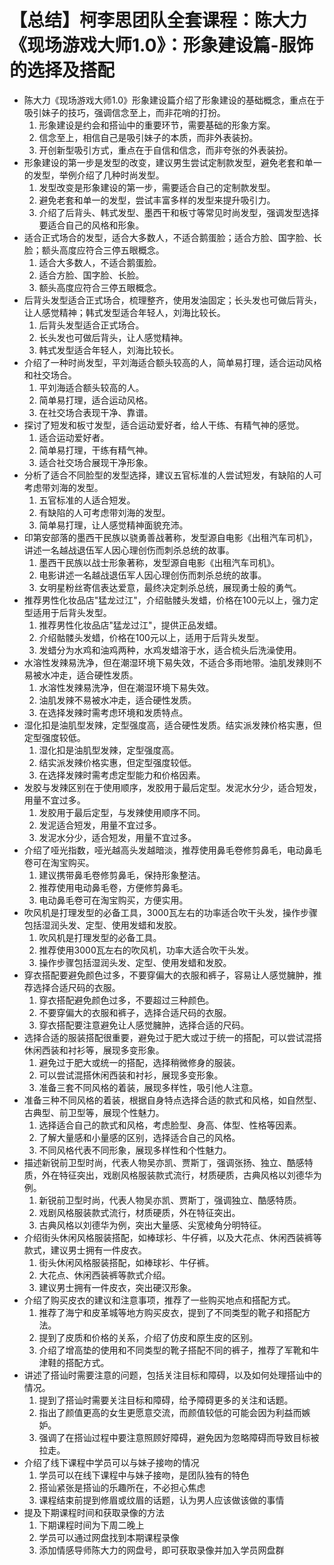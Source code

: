 # 【总结】柯李思团队全套课程：陈大力《现场游戏大师1.0》：形象建设篇-服饰的选择及搭配

-   陈大力《现场游戏大师1.0》形象建设篇介绍了形象建设的基础概念，重点在于吸引妹子的技巧，强调信念至上，而非花哨的打扮。
    1.  形象建设是约会和搭讪中的重要环节，需要基础的形象方案。
    2.  信念至上，相信自己是吸引妹子的本质，而非外表装扮。
    3.  开创新型吸引方式，重点在于自信和信念，而非夸张的外表装扮。
-   形象建设的第一步是发型的改变，建议男生尝试定制款发型，避免老套和单一的发型，举例介绍了几种时尚发型。
    1.  发型改变是形象建设的第一步，需要适合自己的定制款发型。
    2.  避免老套和单一的发型，尝试丰富多样的发型来提升吸引力。
    3.  介绍了后背头、韩式发型、墨西干和板寸等常见时尚发型，强调发型选择要适合自己的风格和形象。
-   适合正式场合的发型，适合大多数人，不适合鹅蛋脸；适合方脸、国字脸、长脸；额头高度应符合三停五眼概念。
    1.  适合大多数人，不适合鹅蛋脸。
    2.  适合方脸、国字脸、长脸。
    3.  额头高度应符合三停五眼概念。
-   后背头发型适合正式场合，梳理整齐，使用发油固定；长头发也可做后背头，让人感觉精神；韩式发型适合年轻人，刘海比较长。
    1.  后背头发型适合正式场合。
    2.  长头发也可做后背头，让人感觉精神。
    3.  韩式发型适合年轻人，刘海比较长。
-   介绍了一种时尚发型，平刘海适合额头较高的人，简单易打理，适合运动风格和社交场合。
    1.  平刘海适合额头较高的人。
    2.  简单易打理，适合运动风格。
    3.  在社交场合表现干净、靠谱。
-   探讨了短发和板寸发型，适合运动爱好者，给人干练、有精气神的感觉。
    1.  适合运动爱好者。
    2.  简单易打理，干练有精气神。
    3.  适合社交场合展现干净形象。
-   分析了适合不同脸型的发型选择，建议五官标准的人尝试短发，有缺陷的人可考虑带刘海的发型。
    1.  五官标准的人适合短发。
    2.  有缺陷的人可考虑带刘海的发型。
    3.  简单易打理，让人感觉精神面貌充沛。
-   印第安部落的墨西干民族以骁勇善战著称，发型源自电影《出租汽车司机》，讲述一名越战退伍军人因心理创伤而刺杀总统的故事。
    1.  墨西干民族以战士形象著称，发型源自电影《出租汽车司机》。
    2.  电影讲述一名越战退伍军人因心理创伤而刺杀总统的故事。
    3.  女明星粉丝寄信表达爱意，最终决定刺杀总统，展现勇士般的勇气。
-   推荐男性化妆品店"猛龙过江"，介绍骷髅头发蜡，价格在100元以上，强力定型适用于后背头发型。
    1.  推荐男性化妆品店"猛龙过江"，提供正品发蜡。
    2.  介绍骷髅头发蜡，价格在100元以上，适用于后背头发型。
    3.  发蜡分为水鸡和油鸡两种，水鸡发蜡溶于水，适合梳头后洗澡使用。
-   水溶性发辣易洗净，但在潮湿环境下易失效，不适合多雨地带。油肌发辣则不易被水冲走，适合硬性发质。
    1.  水溶性发辣易洗净，但在潮湿环境下易失效。
    2.  油肌发辣不易被水冲走，适合硬性发质。
    3.  在选择发辣时需考虑环境和发质特点。
-   湿化扣是油肌型发辣，定型强度高，适合硬性发质。结实派发辣价格实惠，但定型强度较低。
    1.  湿化扣是油肌型发辣，定型强度高。
    2.  结实派发辣价格实惠，但定型强度较低。
    3.  在选择发辣时需考虑定型能力和价格因素。
-   发胶与发辣区别在于使用顺序，发胶用于最后定型。发泥水分少，适合短发，用量不宜过多。
    1.  发胶用于最后定型，与发辣使用顺序不同。
    2.  发泥适合短发，用量不宜过多。
    3.  发泥水分少，适合短发，用量不宜过多。
-   介绍了哑光指数，哑光越高头发越暗淡，推荐使用鼻毛卷修剪鼻毛，电动鼻毛卷可在淘宝购买。
    1.  建议携带鼻毛卷修剪鼻毛，保持形象整洁。
    2.  推荐使用电动鼻毛卷，方便修剪鼻毛。
    3.  电动鼻毛卷可在淘宝购买，方便实用。
-   吹风机是打理发型的必备工具，3000瓦左右的功率适合吹干头发，操作步骤包括湿润头发、定型、使用发蜡和发胶。
    1.  吹风机是打理发型的必备工具。
    2.  推荐使用3000瓦左右的吹风机，功率大适合吹干头发。
    3.  操作步骤包括湿润头发、定型、使用发蜡和发胶。
-   穿衣搭配要避免颜色过多，不要穿偏大的衣服和裤子，容易让人感觉臃肿，推荐选择合适尺码的衣服。
    1.  穿衣搭配避免颜色过多，不要超过三种颜色。
    2.  不要穿偏大的衣服和裤子，选择合适尺码的衣服。
    3.  穿衣搭配要注意避免让人感觉臃肿，选择合适的尺码。
-   选择合适的服装搭配很重要，避免过于肥大或过于统一的搭配，可以尝试混搭休闲西装和衬衫等，展现多变形象。
    1.  避免过于肥大或统一的搭配，选择稍微修身的服装。
    2.  可以尝试混搭休闲西装和衬衫，展现多变形象。
    3.  准备三套不同风格的着装，展现多样性，吸引他人注意。
-   准备三种不同风格的着装，根据自身特点选择合适的款式和风格，如自然型、古典型、前卫型等，展现个性魅力。
    1.  选择适合自己的款式和风格，考虑脸型、身高、体型、性格等因素。
    2.  了解大量感和小量感的区别，选择适合自己的风格。
    3.  不同风格代表不同形象，展现多样性和个性魅力。
-   描述新锐前卫型时尚，代表人物吴亦凯、贾斯丁，强调张扬、独立、酷感特质，外在特征突出，戏剧风格服装款式流行，材质硬质，古典风格以刘德华为例。
    1.  新锐前卫型时尚，代表人物吴亦凯、贾斯丁，强调独立、酷感特质。
    2.  戏剧风格服装款式流行，材质硬质，外在特征突出。
    3.  古典风格以刘德华为例，突出大量感、尖宽棱角分明特征。
-   介绍街头休闲风格服装搭配，如棒球衫、牛仔裤，以及大花点、休闲西装裤等款式，建议男士拥有一件皮衣。
    1.  街头休闲风格服装搭配，如棒球衫、牛仔裤。
    2.  大花点、休闲西装裤等款式介绍。
    3.  建议男士拥有一件皮衣，突出硬汉形象。
-   介绍了购买皮衣的建议和注意事项，推荐了一些购买地点和搭配方式。
    1.  推荐了海宁和皮革城等地方购买皮衣，提到了不同类型的靴子和搭配方法。
    2.  提到了皮质和价格的关系，介绍了仿皮和原生皮的区别。
    3.  介绍了增高垫的使用和不同类型的靴子搭配不同的裤子，推荐了军靴和牛津鞋的搭配方式。
-   讲述了搭讪时需要注意的问题，包括关注目标和障碍，以及如何处理搭讪中的情况。
    1.  提到了搭讪时需要关注目标和障碍，给予障碍更多的关注和话题。
    2.  指出了颜值更高的女生更愿意交流，而颜值较低的可能会因为利益而嫉妒。
    3.  强调了在搭讪过程中要注意照顾好障碍，避免因为忽略障碍而导致目标被拉走。
-   介绍了线下课程中学员可以与妹子接吻的情况
    1.  学员可以在线下课程中与妹子接吻，是团队独有的特色
    2.  搭讪紧张是搭讪的乐趣所在，不必担心焦虑
    3.  课程结束前提到修眉或纹眉的话题，认为男人应该做该做的事情
-   提及下期课程时间和获取录像的方法
    1.  下期课程时间为下周二晚上
    2.  学员可以通过网盘找到本期课程录像
    3.  添加情感导师陈大力的网盘号，即可获取录像并加入学员网盘群